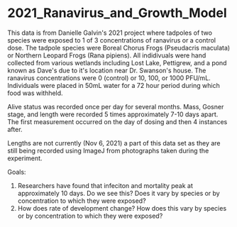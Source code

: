 # 2021_Ranavirus_and_Growth_Model
This data is from Danielle Galvin's 2021 project where tadpoles of two species were exposed to 1 of 3 concentrations of ranavirus or a control dose. The tadpole species were Boreal Chorus Frogs (Pseudacris maculata) or Northern Leopard Frogs (Rana pipiens). All indidivuals were hand collected from various wetlands including Lost Lake, Pettigrew, and a pond known as Dave's due to it's location near Dr. Swanson's house. The ranavirus concentrations were 0 (control) or 10, 100, or 1000 PFU/mL. Individuals were placed in 50mL water for a 72 hour period during which food was withheld. 

Alive status was recorded once per day for several months. Mass, Gosner stage, and length were recorded 5 times approximately 7-10 days apart. The first measurement occurred on the day of dosing and then 4 instances after.

Lengths are not currently (Nov 6, 2021) a part of this data set as they are still being recorded using ImageJ from photographs taken during the experiment. 

Goals:
1. Researchers have found that infeciton and mortality peak at approximately 10 days. Do we see this? Does it vary by species or by concentration to which they were exposed?
2. How does rate of development change? How does this vary by species or by concentration to which they were exposed?
